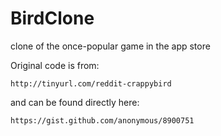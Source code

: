 BirdClone
=========

clone of the once-popular game in the app store

Original code is from:

    http://tinyurl.com/reddit-crappybird

and can be found directly here:

    https://gist.github.com/anonymous/8900751

